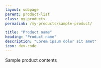 ```yaml
---
layout: subpage
parent: product-list
class: my-products
permalink: /my-products/sample-product/

title: "Product name"
heading: "Product name"
description: "Lorem ipsum dolor sit amet"
icon: dev-code
---
```


Sample product contents